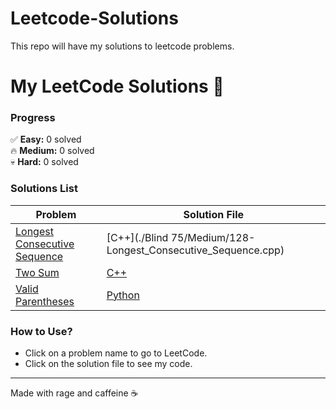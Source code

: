 # Leetcode-Solutions
This repo will have my solutions to leetcode problems.  


# My LeetCode Solutions 🚀

### **Progress**  
✅ **Easy:** 0 solved  
🔥 **Medium:** 0 solved  
💀 **Hard:** 0 solved  

### **Solutions List**  
| Problem | Solution File |
|---------|---------------|
|[Longest Consecutive Sequence](https://leetcode.com/problems/longest-consecutive-sequence/)|[C++](./Blind 75/Medium/128-Longest_Consecutive_Sequence.cpp)|
| [Two Sum](https://leetcode.com/problems/two-sum) | [C++](./Easy/1-Two-Sum.cpp) |
| [Valid Parentheses](https://leetcode.com/problems/valid-parentheses) | [Python](./Easy/20-Valid-Parentheses.py) |

### **How to Use?**  
- Click on a problem name to go to LeetCode.  
- Click on the solution file to see my code.  

---
Made with rage and caffeine ☕  
